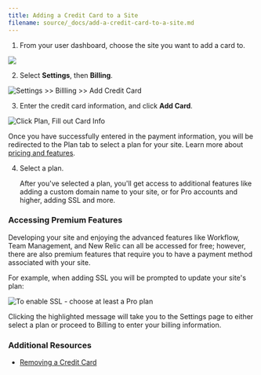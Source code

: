 ```yaml
---
title: Adding a Credit Card to a Site
filename: source/_docs/add-a-credit-card-to-a-site.md
---
```



1. From your user dashboard, choose the site you want to add a card to.

![](https://pantheon-systems.desk.com/customer/portal/attachments/305317)

2. Select **Settings**, then **Billing**.


![Settings >> Billling >> Add Credit Card](https://pantheon-systems.desk.com/customer/portal/attachments/305319)

3. Enter the credit card information, and click **Add Card**.


![Click Plan, Fill out Card Info](https://pantheon-systems.desk.com/customer/portal/attachments/87048)

Once you have successfully entered in the payment information, you will be redirected to the Plan tab to select a plan for your site. Learn more about [pricing and features](https://www.getpantheon.com/pricing).

4. Select a plan. 

    After you've selected a plan, you'll get access to additional features like adding a custom domain name to your site, or for Pro accounts and higher, adding SSL and more.

### Accessing Premium Features

Developing your site and enjoying the advanced features like Workflow, Team Management, and New Relic can all be accessed for free; however, there are also premium features that require you to have a payment method associated with your site.

For example, when adding SSL you will be prompted to update your site's plan:  
  
  
 ![To enable SSL - choose at least a Pro plan](https://pantheon-systems.desk.com/customer/portal/attachments/309237)


Clicking the highlighted message will take you to the Settings page to either select a plan or proceed to Billing to enter your billing information.

<!--<p><strong>NOTE: In order to change the actively billed card for a specific site, you will need already have <a href="http://helpdesk.getpantheon.com/customer/portal/articles/688411-adding-a-credit-card-to-your-account">a card associated with your user account.</a> If you do not have a credit card on your account you will not have a payment method available in the dropdown.</strong></p>-->
### Additional Resources

- [Removing a Credit Card](/documentation/howto/removing-a-credit-card/-removing-a-credit-card)

